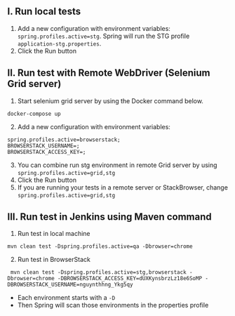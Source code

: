 ## I. Run local tests
1. Add a new configuration with environment variables: `spring.profiles.active=stg`. Spring will run the STG profile `application-stg.properties`. 
2. Click the Run button


## II. Run test with Remote WebDriver (Selenium Grid server)
1. Start selenium grid server by using the Docker command below.

```shell
docker-compose up
```


2. Add a new configuration with environment variables: 
   
```shell
spring.profiles.active=browserstack;
BROWSERSTACK_USERNAME=;
BROWSERSTACK_ACCESS_KEY=;
```
3. You can combine run stg environment in remote Grid server by using `spring.profiles.active=grid,stg`
3. Click the Run button
4. If you are running your tests in a remote server or StackBrowser, change `spring.profiles.active=grid,stg`

## III. Run test in Jenkins using Maven command
1. Run test in local machine
```shell
mvn clean test -Dspring.profiles.active=qa -Dbrowser=chrome
```
2. Run test in BrowserStack
```shell
 mvn clean test -Dspring.profiles.active=stg,browserstack -Dbrowser=chrome -DBROWSERSTACK_ACCESS_KEY=dUXKynsbrzLz18e6SoMP -DBROWSERSTACK_USERNAME=nguynthhng_Ykg5qy
```

- Each environment starts with a `-D`
- Then Spring will scan those environments in the properties profile